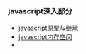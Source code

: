 ### javascript深入部分



* [javascript原型与继承](https://github.com/facebook201/Blog/issues/3)
* [javascript内存空间](https://github.com/facebook201/Blog/issues/1)
* 





